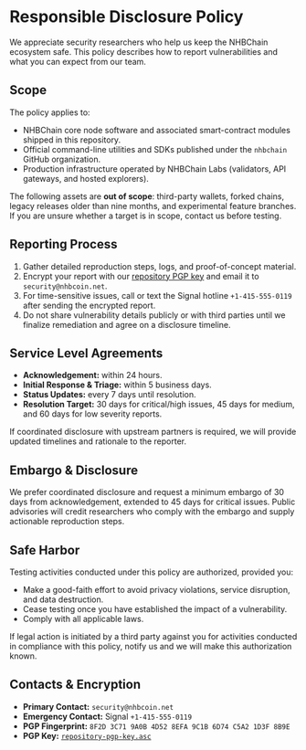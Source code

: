 # Responsible Disclosure Policy

We appreciate security researchers who help us keep the NHBChain ecosystem safe. This policy describes how to report vulnerabilities and what you can expect from our team.

## Scope
The policy applies to:
- NHBChain core node software and associated smart-contract modules shipped in this repository.
- Official command-line utilities and SDKs published under the `nhbchain` GitHub organization.
- Production infrastructure operated by NHBChain Labs (validators, API gateways, and hosted explorers).

The following assets are **out of scope**: third-party wallets, forked chains, legacy releases older than nine months, and experimental feature branches. If you are unsure whether a target is in scope, contact us before testing.

## Reporting Process
1. Gather detailed reproduction steps, logs, and proof-of-concept material.
2. Encrypt your report with our [repository PGP key](./repository-pgp-key.asc) and email it to `security@nhbcoin.net`.
3. For time-sensitive issues, call or text the Signal hotline `+1-415-555-0119` after sending the encrypted report.
4. Do not share vulnerability details publicly or with third parties until we finalize remediation and agree on a disclosure timeline.

## Service Level Agreements
- **Acknowledgement:** within 24 hours.
- **Initial Response & Triage:** within 5 business days.
- **Status Updates:** every 7 days until resolution.
- **Resolution Target:** 30 days for critical/high issues, 45 days for medium, and 60 days for low severity reports.

If coordinated disclosure with upstream partners is required, we will provide updated timelines and rationale to the reporter.

## Embargo & Disclosure
We prefer coordinated disclosure and request a minimum embargo of 30 days from acknowledgement, extended to 45 days for critical issues. Public advisories will credit researchers who comply with the embargo and supply actionable reproduction steps.

## Safe Harbor
Testing activities conducted under this policy are authorized, provided you:
- Make a good-faith effort to avoid privacy violations, service disruption, and data destruction.
- Cease testing once you have established the impact of a vulnerability.
- Comply with all applicable laws.

If legal action is initiated by a third party against you for activities conducted in compliance with this policy, notify us and we will make this authorization known.

## Contacts & Encryption
- **Primary Contact:** `security@nhbcoin.net`
- **Emergency Contact:** Signal `+1-415-555-0119`
- **PGP Fingerprint:** `8F2D 3C71 9A0B 4D52 8EFA 9C1B 6D74 C5A2 1D3F 8B9E`
- **PGP Key:** [`repository-pgp-key.asc`](./repository-pgp-key.asc)

